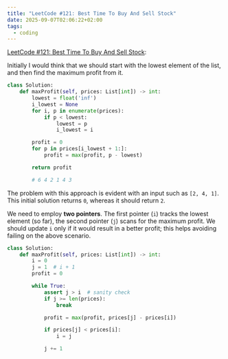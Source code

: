 ```yaml
---
title: "LeetCode #121: Best Time To Buy And Sell Stock"
date: 2025-09-07T02:06:22+02:00
tags:
  - coding
---
```


[LeetCode #121: Best Time To Buy And Sell Stock](https://leetcode.com/problems/best-time-to-buy-and-sell-stock/):

Initially I would think that we should start with the lowest element of the
list, and then find the maximum profit from it.

```python
class Solution:
    def maxProfit(self, prices: List[int]) -> int:
        lowest = float('inf')
        i_lowest = None
        for i, p in enumerate(prices):
            if p < lowest:
                lowest = p
                i_lowest = i

        profit = 0
        for p in prices[i_lowest + 1:]:
            profit = max(profit, p - lowest)

        return profit

        # 6 4 2 1 4 3
```

The problem with this approach is evident with an input such as `[2, 4, 1]`.
This initial solution returns `0`, whereas it should return `2`.

We need to employ **two pointers**. The first pointer (`i`) tracks the lowest
element (so far), the second pointer (`j`) scans for the maximum profit. We
should update `i` only if it would result in a better profit; this helps
avoiding failing on the above scenario.

```python
class Solution:
    def maxProfit(self, prices: List[int]) -> int:
        i = 0
        j = 1  # i + 1
        profit = 0

        while True:
            assert j > i  # sanity check
            if j >= len(prices):
                break

            profit = max(profit, prices[j] - prices[i])

            if prices[j] < prices[i]:
                i = j

            j += 1
```
